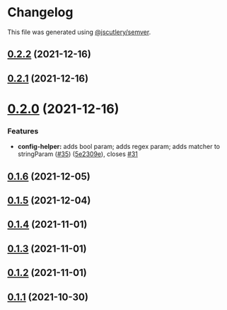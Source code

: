 # Changelog

This file was generated using [@jscutlery/semver](https://github.com/jscutlery/semver).

## [0.2.2](https://github.com/nidomiro/ts-tools/compare/config-helper@0.2.1...config-helper@0.2.2) (2021-12-16)

## [0.2.1](https://github.com/nidomiro/ts-tools/compare/config-helper@0.2.0...config-helper@0.2.1) (2021-12-16)

# [0.2.0](https://github.com/nidomiro/ts-tools/compare/config-helper@0.1.6...config-helper@0.2.0) (2021-12-16)

### Features

-   **config-helper:** adds bool param; adds regex param; adds matcher to stringParam ([#35](https://github.com/nidomiro/ts-tools/issues/35)) ([5e2309e](https://github.com/nidomiro/ts-tools/commit/5e2309eb57aa173e454962823c914fd955117165)), closes [#31](https://github.com/nidomiro/ts-tools/issues/31)

## [0.1.6](https://github.com/nidomiro/ts-tools/compare/config-helper@0.1.5...config-helper@0.1.6) (2021-12-05)

## [0.1.5](https://github.com/nidomiro/ts-tools/compare/config-helper@0.1.4...config-helper@0.1.5) (2021-12-04)

## [0.1.4](https://github.com/nidomiro/ts-tools/compare/config-helper@0.1.3...config-helper@0.1.4) (2021-11-01)

## [0.1.3](https://github.com/nidomiro/ts-tools/compare/config-helper@0.1.2...config-helper@0.1.3) (2021-11-01)

## [0.1.2](https://github.com/nidomiro/ts-tools/compare/config-helper@0.1.1...config-helper@0.1.2) (2021-11-01)

## [0.1.1](https://github.com/nidomiro/ts-tools/compare/config-helper@0.1.0...config-helper@0.1.1) (2021-10-30)
